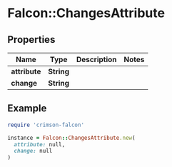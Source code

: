 # Falcon::ChangesAttribute

## Properties

| Name | Type | Description | Notes |
| ---- | ---- | ----------- | ----- |
| **attribute** | **String** |  |  |
| **change** | **String** |  |  |

## Example

```ruby
require 'crimson-falcon'

instance = Falcon::ChangesAttribute.new(
  attribute: null,
  change: null
)
```

